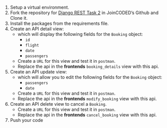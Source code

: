 1. Setup a virtual environment.
2. Fork the repository for [Django REST Task 2](https://github.com/JoinCODED/REST_task_02/) in JoinCODED’s Github and Clone it.
3. Install the packages from the requirements file.
4. Create an API detail view:
    * which will display the following fields for the `Booking` object:
      * `id`
      * `flight`
      * `date`
      * `passengers`
    * Create a `URL` for this view and test it in `postman`.
    * Replace the api in the **frontends** `booking_details` view with this api.
5. Create an API update view:
    * which will allow you to edit the following fields for the `Booking` object:
      * `passengers`
      * `date`
    * Create a `URL` for this view and test it in `postman`.
    * Replace the api in the **frontends** `modify_booking` view with this api.
6. Create an API delete view to cancel a `Booking`.
    * Create a `URL` for this view and test it in `postman`.
    * Replace the api in the **frontends** `cancel_booking` view with this api.
7. Push your code
